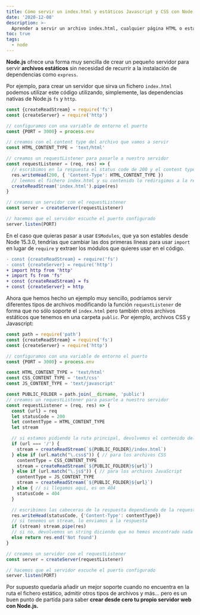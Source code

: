 ```yaml
---
title: Cómo servir un index.html y estáticos Javascript y CSS con Node.js
date: '2020-12-08'
description: >-
  Aprender a servir un archivo index.html, cualquier página HTML o estáticos usando Node.js y sin ninguna dependencia
toc: true
tags:
  - node
---
```


**Node.js** ofrece una forma muy sencilla de crear un pequeño servidor para servir **archivos estáticos** sin necesidad de recurrir a la instalación de dependencias como `express`.

Por ejemplo, para crear un servidor que sirva un fichero `index.html` podemos utilizar este código utilizando, simplemente, las dependencias nativas de Node.js `fs` y `http`.

```javascript
const {createReadStream} = require('fs')
const {createServer} = require('http')

// configuramos con una variable de entorno el puerto
const {PORT = 3000} = process.env

// creamos con el content type del archivo que vamos a servir
const HTML_CONTENT_TYPE = 'text/html'

// creamos un requestListener para pasarle a nuestro servidor
const requestListener = (req, res) => {
  // escribimos en la respuesta el status code de 200 y el content type que necesitamos
  res.writeHead(200, { 'Content-Type': HTML_CONTENT_TYPE })
  // leemos el fichero index.html y su contenido lo redirigimos a la respuesta
  createReadStream('index.html').pipe(res)
}

// creamos un servidor con el requestListener
const server = createServer(requestListener)

// hacemos que el servidor escuche el puerto configurado
server.listen(PORT)
```

En el caso que quieras pasar a usar `ESModules`, que ya son estables desde Node 15.3.0, tendrías que cambiar las dos primeras líneas para usar `import` en lugar de `require` y extraer los módulos que quieres usar en el código.

```diff
- const {createReadStream} = require('fs')
- const {createServer} = require('http')
+ import http from 'http'
+ import fs from 'fs'
+ const {createReadStream} = fs
+ const {createServer} = http
```

Ahora que hemos hecho un ejemplo muy sencillo, podríamos servir diferentes tipos de archivos modificando la función `requestListener` de forma que no sólo soporte el `index.html` pero también otros archivos estáticos que tenemos en una carpeta `public`. Por ejemplo, archivos CSS y Javascript:

```javascript
const path = require('path')
const {createReadStream} = require('fs')
const {createServer} = require('http')

// configuramos con una variable de entorno el puerto
const {PORT = 3000} = process.env

const HTML_CONTENT_TYPE = 'text/html'
const CSS_CONTENT_TYPE = 'text/css'
const JS_CONTENT_TYPE = 'text/javascript'

const PUBLIC_FOLDER = path.join(__dirname, 'public')
// creamos un requestListener para pasarle a nuestro servidor
const requestListener = (req, res) => {
  const {url} = req
  let statusCode = 200
  let contentType = HTML_CONTENT_TYPE
  let stream

  // si estamos pidiendo la ruta principal, devolvemos el contenido del index.html
  if (url === '/') {
    stream = createReadStream(`${PUBLIC_FOLDER}/index.html`)
  } else if (url.match("\.css$")) { // para los archivos CSS
    contentType = CSS_CONTENT_TYPE
    stream = createReadStream(`${PUBLIC_FOLDER}${url}`)
  } else if (url.match("\.js$")) { // para los archivos JavaScript
    contentType = JS_CONTENT_TYPE
    stream = createReadStream(`${PUBLIC_FOLDER}${url}`)
  } else { // si llegamos aquí, es un 404
    statusCode = 404
  }

  // escribimos las cabeceras de la respuesta dependiendo de la request
  res.writeHead(statusCode, {'Content-Type': contentType})
  // si tenemos un stream, lo enviamos a la respuesta
  if (stream) stream.pipe(res)
  // si no, devolvemos un string diciendo que no hemos encontrado nada
  else return res.end('Not found')
}

// creamos un servidor con el requestListener
const server = createServer(requestListener)

// hacemos que el servidor escuche el puerto configurado
server.listen(PORT)
```

Por supuesto quedaría añadir un mejor soporte cuando no encuentra en la ruta el fichero estático, admitir otros tipos de archivos y más... pero es un buen punto de partida para saber **crear desde cero tu propio servidor web con Node.js.**